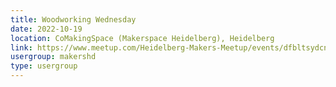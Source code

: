 ```yaml
---
title: Woodworking Wednesday
date: 2022-10-19
location: CoMakingSpace (Makerspace Heidelberg), Heidelberg
link: https://www.meetup.com/Heidelberg-Makers-Meetup/events/dfbltsydcnbzb/
usergroup: makershd
type: usergroup
---
```

